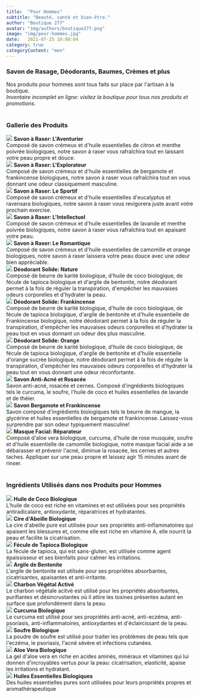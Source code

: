 ```yaml
---
title:  "Pour Hommes"
subtitle: "Beauté, santé et bien-être."
author: "Boutique 277"
avatar: "img/authors/boutique277.png"
image: "img/pour-hommes.jpg"
date:   2021-07-25 10:00:04
category: true
categoryContent: "men"
---
```


### Savon de Rasage, Déodorants, Baumes, Crèmes et plus
Nos produits pour hommes sont tous faits sur place par l'artisan à la boutique.
<br /><i>Inventaire incomplet en ligne: visitez la boutique pour tous nos produits et promotions.</i>
<br /><br />

### Gallerie des Produits
<img class="post-image-product" src="/img/products/shavingsoaps/laventurier.png">
<strong>Savon à Raser: L'Aventurier</strong><br />
Composé de savon crémeux et d'huile essentielles de citron et menthe poivrée biologiques, notre savon à raser vous rafraîchira tout en laissant votre peau propre et douce.
<div class="post-image-clear"></div>

<img class="post-image-product" src="/img/products/shavingsoaps/lexplorateur.png">
<strong>Savon à Raser: L'Explorateur</strong><br />
Composé de savon crémeux et d'huile essentielles de bergamote et frankincense biologiques, notre savon à raser vous rafraîchira tout en vous donnant une odeur classiquement masculine.
<div class="post-image-clear"></div>

<img class="post-image-product" src="/img/products/shavingsoaps/lesportif.png">
<strong>Savon à Raser: Le Sportif</strong><br />
Composé de savon crémeux et d'huile essentielles d'eucalyptus et ravensara biologiques, notre savon à raser vous revigorera juste avant votre prochain exercise.
<div class="post-image-clear"></div>

<img class="post-image-product" src="/img/products/shavingsoaps/lintellectuel.png">
<strong>Savon à Raser: L'Intellectuel</strong><br />
Composé de savon crémeux et d'huile essentielles de lavande et menthe poivrée biologiques, notre savon à raser vous rafraîchira tout en apaisant votre peau.
<div class="post-image-clear"></div>

<img class="post-image-product" src="/img/products/shavingsoaps/leromantique.png">
<strong>Savon à Raser: Le Romantique</strong><br />
Composé de savon crémeux et d'huile essentielles de camomille et orange biologiques, notre savon à raser laissera votre peau douce avec une odeur bien appréciable.
<div class="post-image-clear"></div>

<img class="post-image-product" src="/img/products/deodorants/naturel.png">
<strong>Déodorant Solide: Nature</strong><br />
Composé de beurre de karité biologique, d'huile de coco biologique, de fécule de tapioca biologique et d'argile de bentonite, notre déodorant permet à la fois de réguler la transpiration, d'empêcher les mauvaises odeurs corporelles et d'hydrater la peau.
<div class="post-image-clear"></div>

<img class="post-image-product" src="/img/products/deodorants/frankincense.png">
<strong>Déodorant Solide: Frankincense</strong><br />
Composé de beurre de karité biologique, d'huile de coco biologique, de fécule de tapioca biologique, d'argile de bentonite et d'huile essentielle de Frankincense biologique, notre déodorant permet à la fois de réguler la transpiration, d'empêcher les mauvaises odeurs corporelles et d'hydrater la peau tout en vous donnant un odeur des plus masculine.
<div class="post-image-clear"></div>

<img class="post-image-product" src="/img/products/deodorants/orange.png">
<strong>Déodorant Solide: Orange</strong><br />
Composé de beurre de karité biologique, d'huile de coco biologique, de fécule de tapioca biologique, d'argile de bentonite et d'huile essentielle d'orange sucrée biologique, notre déodorant permet à la fois de réguler la transpiration, d'empêcher les mauvaises odeurs corporelles et d'hydrater la peau tout en vous donnant une odeur réconfortante.
<div class="post-image-clear"></div>

<img class="post-image-product" src="/img/products/soaps/soap-acne-slice.png">
<strong>Savon Anti-Acné et Rosacée</strong><br />
Savon anti-acné, rosacée et cernes. Composé d'ingrédients biologiques tels le curcuma, le soufre, l'huile de coco et huiles essentielles de lavande et de théier.
<div class="post-image-clear"></div>

<img class="post-image-product" src="/img/products/soaps/soap-mango-glycerine-bergamot-frankincense.png">
<strong>Savon Bergamote et Frankincense</strong><br />
Savon composé d'ingrédients biologiques tels le beurre de mangue, la glycérine et huiles essentielles de bergamote et frankincense. Laissez-vous surprendre par son odeur typiquement masculine!
<div class="post-image-clear"></div>

<img class="post-image-product" src="/img/products/masks/reparateur.png">
<strong>Masque Facial: Réparateur</strong><br />
Composé d'aloe vera biologique, curcuma, d'huile de rose musquée, soufre et d'huile essentielle de camomille biologique, notre masque facial aide a se débarasser et prévenir l'acné, diminue la rosacée, les cernes et autres taches. Appliquer sur une peau propre et laissez agir 15 minutes avant de rinser.
<div class="post-image-clear"></div>
<br />

### Ingrédients Utilisés dans nos Produits pour Hommes
<img class="post-image" src="/img/ingredients/cocooil.jpg">
<strong>Huile de Coco Biologique</strong><br />
L'huile de coco est riche en vitamines et est utilisées pour ses propriétés antiradicalaire, antioxydante, réparatrices et hydratantes.
<div class="post-image-clear"></div>

<img class="post-image" src="/img/ingredients/beeswax.jpg">
<strong>Cire d'Abeille Biologique</strong><br />
La cire d'abeille pure est utilisée pour ses propriétés anti-inflammatoires qui apaisent les blessures et, comme elle est riche en vitamine A, elle nourrit la peau et facilite la cicatrisation.
<div class="post-image-clear"></div>

<img class="post-image" src="/img/ingredients/tapiocastarch.jpg">
<strong>Fécule de Tapioca Biologique</strong><br />
La fécule de tapioca, qui est sans-gluten, est utilisée comme agent épaississeur et ses bienfaits pour calmer les irritations.
<div class="post-image-clear"></div>

<img class="post-image" src="/img/ingredients/bentoniteclay.jpg">
<strong>Argile de Bentonite</strong><br />
L'argile de bentonite est utilisée pour ses propriétes absorbantes, cicatrisantes, apaisantes et anti-irritante.
<div class="post-image-clear"></div>

<img class="post-image" src="/img/ingredients/activatedcharcoal.jpg">
<strong>Charbon Végétal Activé</strong><br />
Le charbon végétale acitvé est utilisé pour les propriétés absorbantes, purifiantes et désincrustantes où il attire les toxines présentes autant en surface que profondément dans la peau.
<div class="post-image-clear"></div>

<img class="post-image" src="/img/ingredients/turmeric.jpg">
<strong>Curcuma Biologique</strong><br />
Le curcuma est utilisé pour ses propriétés anti-acné, anti-eczéma, anti-psoriasis, anti-inflammatoires, antioxydantes et d'éclaircissant de la peau.
<div class="post-image-clear"></div>

<img class="post-image" src="/img/ingredients/sulfurpowder.jpg">
<strong>Soufre Biologique</strong><br />
La poudre de soufre est utilisé pour traiter les problèmes de peau tels que l'eczéma, le psoriasis, l'acné sévère et infections cutanées.
<div class="post-image-clear"></div>

<img class="post-image" src="/img/ingredients/aloevera.jpg">
<strong>Aloe Vera Biologique</strong><br />
La gel d'aloe vera en riche en acides aminés, minéraux et vitamines qui lui donnen d'incroyables vertus pour la peau: cicatrisation, elasticité, apaise les irritations et hydratant.
<div class="post-image-clear"></div>

<img class="post-image" src="/img/ingredients/essentialoils.jpg">
<strong>Huiles Essentielles Biologiques</strong><br />
Des huiles essentielles pures sont utilisées pour leurs propriétés propres et aromathérapeutique
<div class="post-image-clear"></div>
